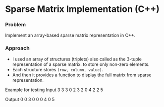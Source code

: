 # Sparse Matrix Implementation (C++)

### Problem
Implement an array-based sparse matrix representation in C++.

### Approach
- I used an array of structures (triplets) also called as the 3-tuple representation of a sparse matrix. to store only non-zero elements.
- Each structure stores `(row, column, value)`.
- And then it provides a function to display the full matrix from sparse representation.

Example for testing
Input
3 3 3
0 2 3
2 0 4
2 2 5

Output
0 0 3
0 0 0
4 0 5